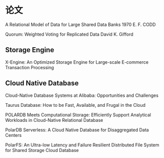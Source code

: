 # 论文

A Relational Model of Data for Large Shared Data Banks  1970  E. F. CODD



Quorum: Weighted Voting for Replicated Data  David K. Gifford





## Storage Engine

X-Engine: An Optimized Storage Engine for Large-scale E-commerce Transaction Processing





## Cloud Native Database

Cloud-Native Database Systems at Alibaba: Opportunities and Challenges

Taurus Database: How to be Fast, Available, and Frugal in the Cloud

POLARDB Meets Computational Storage: Efficiently Support Analytical Workloads in Cloud-Native Relational Database

PolarDB Serverless: A Cloud Native Database for Disaggregated Data Centers

PolarFS: An Ultra-low Latency and Failure Resilient Distributed File System for Shared Storage Cloud Database